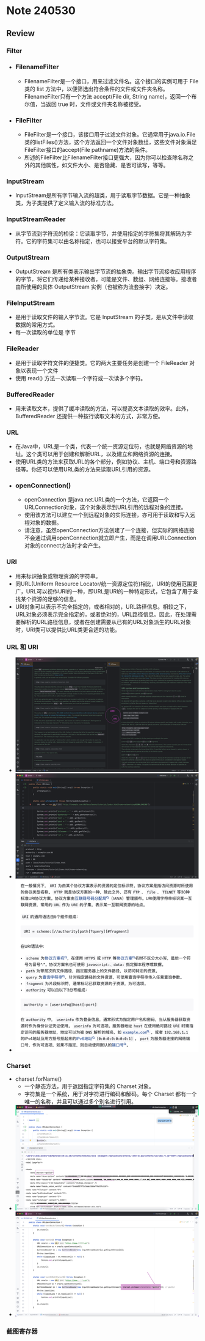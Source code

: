 # Note 240530

## Review 

### Filter
- ### FilenameFilter
  - FilenameFilter是一个接口，用来过滤文件名。这个接口的实例可用于 File 类的 list 方法中，以便筛选出符合条件的文件或文件夹名称。FilenameFilter只有一个方法 accept(File dir, String name)，返回一个布尔值，当返回 true 时，文件或文件夹名称被接受。
- ### FileFilter
  - FileFilter是一个接口，该接口用于过滤文件对象。它通常用于java.io.File类的listFiles()方法，这个方法返回一个文件对象数组，这些文件对象满足FileFilter接口的accept(File pathname)方法的条件。
  - 所述的FileFilter比FilenameFilter接口更强大，因为你可以检查除名称之外的其他属性，如文件大小、是否隐藏、是否可读写，等等。

### InputStream
- InputStream是所有字节输入流的超类，用于读取字节数据。它是一种抽象类，为子类提供了定义输入流的标准方法。

### InputStreamReader
- 从字节流到字符流的桥梁：它读取字节，并使用指定的字符集将其解码为字符。它的字符集可以由名称指定，也可以接受平台的默认字符集。

### OutputStream
- OutputStream 是所有类表示输出字节流的抽象类。输出字节流接收应用程序的字节，将它们传递给某种接收者，可能是文件、数组、网络连接等。接收者由所使用的具体 OutputStream 实例（也被称为流套接字）决定。

### FileInputStream
- 是用于读取文件的输入字节流。它是 InputStream 的子类，是从文件中读取数据的常用方式。
- 每一次读取的单位是 字节

### FileReader
- 是用于读取字符文件的便捷类。它的两大主要任务是创建一个 FileReader 对象以表现一个文件
- 使用 read() 方法一次读取一个字符或一次读多个字符。

### BufferedReader
- 用来读取文本，提供了缓冲读取的方法，可以提高文本读取的效率。此外，BufferedReader 还提供一种按行读取文本的方式，非常方便。

### URL
- 在Java中，URL是一个类，代表一个统一资源定位符，也就是网络资源的地址。这个类可以用于创建和解析URL，以及建立和网络资源的连接。
- 使用URL类的方法来获取URL的各个部分，例如协议、主机、端口号和资源路径等。你还可以使用URL类的方法来读取URL引用的资源。
- ### openConnection()
  - openConnection 是java.net.URL类的一个方法，它返回一个URLConnection对象，这个对象表示到URL引用的远程对象的连接。
  - 使用该方法可以建立一个到远程对象的实际连接，亦可用于读取和写入远程对象的数据。
  - 请注意，虽然openConnection方法创建了一个连接，但实际的网络连接不会通过调用openConnection就立即产生，而是在调用URLConnection对象的connect方法时才会产生。

### URI 
  - 用来标识抽象或物理资源的字符串。
  - 同URL(Uniform Resource Locator/统一资源定位符)相比，URI的使用范围更广，URL可以视作URI的一种，即URL是URI的一种特定形式，它包含了用于查找某个资源的足够的信息。
  - URI对象可以表示不完全指定的，或者相对的，URL路径信息。相较之下，URL对象必须表示完全指定的，或者绝对的，URL路径信息。因此，在处理需要解析的URL路径信息，或者在创建需要从已有的URL对象派生的URL对象时，URI类可以提供比URL类更合适的功能。

### URL 和 URI
- ![img.png](img.png)
- ![img_1.png](img_1.png)
- ![img_2.png](img_2.png)

### Charset
- charset.forName()
  - 一个静态方法，用于返回指定字符集的 Charset 对象。
  - 字符集是一个系统，用于对字符进行编码和解码。每个 Charset 都有一个唯一的名称，并且可以通过多个别名进行引用。
- ![img_3.png](img_3.png)
- ![img_4.png](img_4.png)

### 截图寄存器
